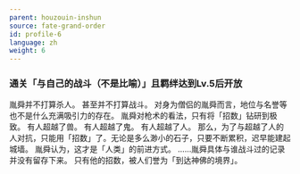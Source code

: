 ```yaml
---
parent: houzouin-inshun
source: fate-grand-order
id: profile-6
language: zh
weight: 6
---
```


### 通关「与自己的战斗（不是比喻）」且羁绊达到Lv.5后开放

胤舜并不打算杀人。
甚至并不打算战斗。
对身为僧侣的胤舜而言，地位与名誉等也不是什么充满吸引力的存在。
胤舜对枪术的看法，只有将「招数」钻研到极致。
有人超越了兽。
有人超越了鬼。
有人超越了人。
那么，为了与超越了人的人对抗，只能用「招数」了。无论是多么渺小的石子，只要不断累积，迟早能建起城墙。
胤舜认为，这才是「人类」的前进方式。
……胤舜具体与谁战斗过的记录并没有留存下来。
只有他的招数，被人们誉为「到达神佛的境界」。
